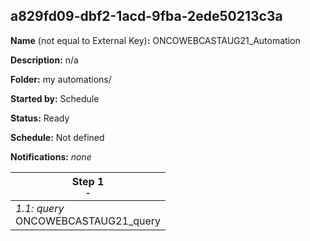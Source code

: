 ## a829fd09-dbf2-1acd-9fba-2ede50213c3a

**Name** (not equal to External Key)**:** ONCOWEBCASTAUG21_Automation

**Description:** n/a

**Folder:** my automations/

**Started by:** Schedule

**Status:** Ready

**Schedule:** Not defined

**Notifications:** _none_


| Step 1<br>_<small>-</small>_ |
| --- |
| _1.1: query_<br>ONCOWEBCASTAUG21_query |
